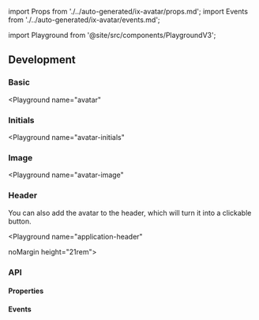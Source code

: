 import Props from './../auto-generated/ix-avatar/props.md';
import Events from './../auto-generated/ix-avatar/events.md';

import Playground from '@site/src/components/PlaygroundV3';

## Development

### Basic

<Playground
  name="avatar"
  >
</Playground>

### Initials

<Playground
  name="avatar-initials"
  >
</Playground>

### Image

<Playground
  name="avatar-image"
  >
</Playground>

### Header

You can also add the avatar to the header, which will turn it into a clickable button.

<Playground 
  name="application-header" 
   
  noMargin 
  height="21rem">
</Playground>

### API

#### Properties

<Props />

#### Events

<Events />
